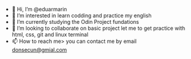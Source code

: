 - 👋 Hi, I’m @eduarmarin
- 👀 I’m interested in learn codding and practice my english
- 🌱 I’m currently studying the Odin Project fundations 
- 💞️ I’m looking to collaborate on basic project let me to get practice with html, css, git and linux terminal
- 📫 How to reach me> you can contact me by email donsecun@gmial.com

<!---
eduarmarin/eduarmarin is a ✨ special ✨ repository because its `README.md` (this file) appears on your GitHub profile.
You can click the Preview link to take a look at your changes.
--->
